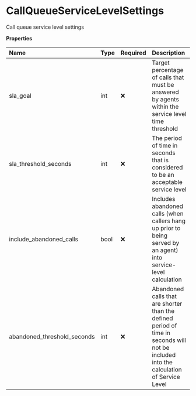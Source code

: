 # CallQueueServiceLevelSettings

Call queue service level settings

**Properties**

| Name                        | Type | Required | Description                                                                                                                            |
| :-------------------------- | :--- | :------- | :------------------------------------------------------------------------------------------------------------------------------------- |
| sla_goal                    | int  | ❌       | Target percentage of calls that must be answered by agents within the service level time threshold                                     |
| sla_threshold_seconds       | int  | ❌       | The period of time in seconds that is considered to be an acceptable service level                                                     |
| include_abandoned_calls     | bool | ❌       | Includes abandoned calls (when callers hang up prior to being served by an agent) into service-level calculation                       |
| abandoned_threshold_seconds | int  | ❌       | Abandoned calls that are shorter than the defined period of time in seconds will not be included into the calculation of Service Level |

<!-- This file was generated by liblab | https://liblab.com/ -->
